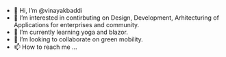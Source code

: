 - 👋 Hi, I’m @vinayakbaddi
- 👀 I’m interested in contirbuting on Design, Development, Arhitecturing of Applications for enterprises and community.
- 🌱 I’m currently learning yoga and blazor.
- 💞️ I’m looking to collaborate on green mobility.
- 📫 How to reach me ...

<!---
vinayakbaddi/vinayakbaddi is a ✨ special ✨ repository because its `README.md` (this file) appears on your GitHub profile.
You can click the Preview link to take a look at your changes.
--->
